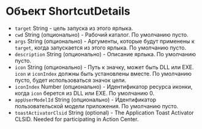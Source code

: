 # Объект ShortcutDetails

* `target` String - цель запуска из этого ярлыка.
* `cwd` String (опционально) - Рабочий каталог. По умолчанию пусто.
* `args` String (опционально) - Аргументы, которые будут применены к `target`, когда запускается из этого ярлыка. По умолчанию пусто.
* `description` String (опционально) - Описание ярлыка. По умолчанию пусто.
* `icon` String (опционально) - Путь к значку, может быть DLL или EXE. `icon` и `iconIndex` должны быть установлены вместе. По умолчанию пусто, будет использоваться значок цели.
* `iconIndex` Number (опционально) - Идентификатор ресурса иконки, когда `icon` берется из DLL или EXE. По умолчанию 0.
* `appUserModelId` String (опционально) - Идентификатор пользовательской модели приложения. По умолчанию пусто.
* `toastActivatorClsid` String (optional) - The Application Toast Activator CLSID. Needed for participating in Action Center.
